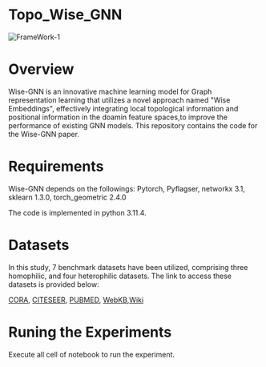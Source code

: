 # Topo_Wise_GNN
![FrameWork-1](https://github.com/joshem163/WISE-GNN/assets/133717791/89269231-6105-4529-bdb1-9cbc59695eb3)


# Overview

Wise-GNN is an innovative machine learning model for Graph representation learning that utilizes a  novel approach named "Wise Embeddings", effectively integrating local topological information and positional information in the doamin feature spaces,to improve the performance of existing GNN models. This repository contains the code for the Wise-GNN paper. 
# Requirements
Wise-GNN depends on the followings:
Pytorch, Pyflagser, networkx 3.1, sklearn 1.3.0, torch_geometric 2.4.0

   
The code is implemented in python 3.11.4. 
# Datasets
In this study,  7 benchmark datasets have been utilized, comprising three homophilic, and four heterophilic datasets. The link to access these datasets is provided below:

[CORA](https://linqs-data.soe.ucsc.edu/public/datasets/cora/cora.zip), [CITESEER](https://linqs-data.soe.ucsc.edu/public/datasets/citeseer-doc-classification/citeseer-doc-classification.zip), [PUBMED](https://linqs-data.soe.ucsc.edu/public/datasets/pubmed-diabetes/pubmed-diabetes.zip), [WebKB](https://github.com/bingzhewei/geom-gcn/tree/master/new_data),[Wiki](https://github.com/benedekrozemberczki/MUSAE/tree/master/input)

# Runing the  Experiments
Execute all cell of notebook to run the experiment.


